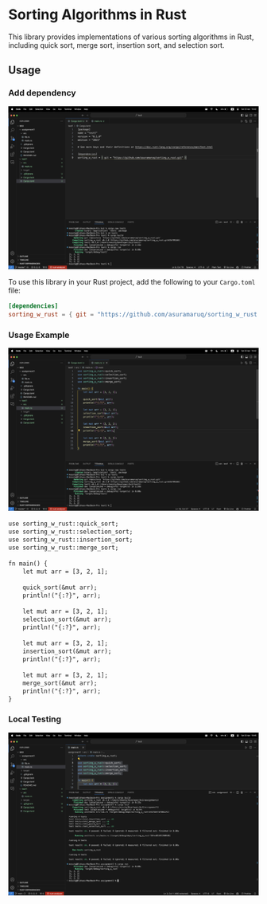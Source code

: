 # Sorting Algorithms in Rust

This library provides implementations of various sorting algorithms in Rust, including quick sort, merge sort, insertion sort, and selection sort.

## Usage

### Add dependency

![Example Screenshot](screenshots/1.png)

To use this library in your Rust project, add the following to your `Cargo.toml` file:

```toml
[dependencies]
sorting_w_rust = { git = "https://github.com/asuramaruq/sorting_w_rust.git" }
```

### Usage Example

![Example Screenshot](screenshots/2.png)


```example
use sorting_w_rust::quick_sort;
use sorting_w_rust::selection_sort;
use sorting_w_rust::insertion_sort;
use sorting_w_rust::merge_sort;

fn main() {
    let mut arr = [3, 2, 1];

    quick_sort(&mut arr);
    println!("{:?}", arr);

    let mut arr = [3, 2, 1];
    selection_sort(&mut arr);
    println!("{:?}", arr);

    let mut arr = [3, 2, 1];
    insertion_sort(&mut arr);
    println!("{:?}", arr);

    let mut arr = [3, 2, 1];
    merge_sort(&mut arr);
    println!("{:?}", arr);
}
```

### Local Testing

![Example Screenshot](screenshots/3.png)



